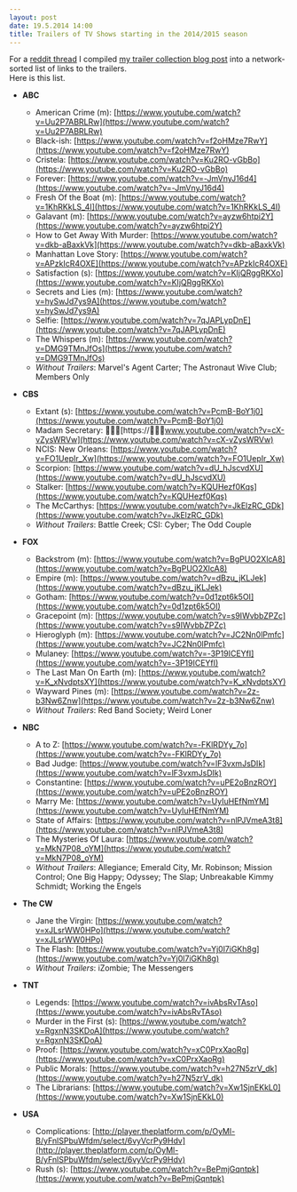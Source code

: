 ```yaml
---
layout: post
date: 19.5.2014 14:00
title: Trailers of TV Shows starting in the 2014/2015 season
---
```

<style>
	button.embed {
		margin-left: 8px;
		opacity: 0.4;
	}
	button.embed:hover {
		opacity: 0.6;
	}
	button i {
		margin-right: 4px;
	}
</style>
For a [reddit thread](http://www.reddit.com/r/television/comments/25vja3/trailers_for_all_tv_shows_announced_during_last/) I compiled [my trailer collection blog post](http://www.andisblog.de/2014/05/18/trailer-fast-aller-tv-shows-kommender-saison-herbst-2014/) into a network-sorted list of links to the trailers.  
Here is this list.

* **ABC**
    * American Crime (m): [https://www.youtube.com/watch?v=Uu2P7ABRLRw](https://www.youtube.com/watch?v=Uu2P7ABRLRw)
    * Black-ish: [https://www.youtube.com/watch?v=f2oHMze7RwY](https://www.youtube.com/watch?v=f2oHMze7RwY)
    * Cristela: [https://www.youtube.com/watch?v=Ku2RO-vGbBo](https://www.youtube.com/watch?v=Ku2RO-vGbBo)
    * Forever: [https://www.youtube.com/watch?v=-JmVnyJ16d4](https://www.youtube.com/watch?v=-JmVnyJ16d4)
    * Fresh Of the Boat (m): [https://www.youtube.com/watch?v=1KhRKkLS_4I](https://www.youtube.com/watch?v=1KhRKkLS_4I)
    * Galavant (m): [https://www.youtube.com/watch?v=ayzw6htpi2Y](https://www.youtube.com/watch?v=ayzw6htpi2Y)
    * How to Get Away With Murder: [https://www.youtube.com/watch?v=dkb-aBaxkVk](https://www.youtube.com/watch?v=dkb-aBaxkVk)
    * Manhattan Love Story: [https://www.youtube.com/watch?v=APzkIcR4OXE](https://www.youtube.com/watch?v=APzkIcR4OXE)
    * Satisfaction (s): [https://www.youtube.com/watch?v=KIjQRggRKXo](https://www.youtube.com/watch?v=KIjQRggRKXo)
    * Secrets and Lies (m): [https://www.youtube.com/watch?v=hySwJd7ys9A](https://www.youtube.com/watch?v=hySwJd7ys9A)
    * Selfie: [https://www.youtube.com/watch?v=7qJAPLypDnE](https://www.youtube.com/watch?v=7qJAPLypDnE)
    * The Whispers (m): [https://www.youtube.com/watch?v=DMG9TMnJfOs](https://www.youtube.com/watch?v=DMG9TMnJfOs)
    * *Without Trailers*: Marvel's Agent Carter; The Astronaut Wive Club; Members Only

* **CBS**
    * Extant (s): [https://www.youtube.com/watch?v=PcmB-BoY1j0](https://www.youtube.com/watch?v=PcmB-BoY1j0)
    * Madam Secretary: [https://www.youtube.com/watch?v=cX-vZysWRVw](https://www.youtube.com/watch?v=cX-vZysWRVw)
    * NCIS: New Orleans: [https://www.youtube.com/watch?v=FO1UepIr_Xw](https://www.youtube.com/watch?v=FO1UepIr_Xw)
    * Scorpion: [https://www.youtube.com/watch?v=dU_hJscvdXU](https://www.youtube.com/watch?v=dU_hJscvdXU)
    * Stalker: [https://www.youtube.com/watch?v=KQUHezf0Kqs](https://www.youtube.com/watch?v=KQUHezf0Kqs)
    * The McCarthys: [https://www.youtube.com/watch?v=JkElzRC_GDk](https://www.youtube.com/watch?v=JkElzRC_GDk)
    * *Without Trailers*: Battle Creek; CSI: Cyber; The Odd Couple

* **FOX**
    * Backstrom (m): [https://www.youtube.com/watch?v=BgPUO2XlcA8](https://www.youtube.com/watch?v=BgPUO2XlcA8)
    * Empire (m): [https://www.youtube.com/watch?v=dBzu_jKLJek](https://www.youtube.com/watch?v=dBzu_jKLJek)
    * Gotham: [https://www.youtube.com/watch?v=0d1zpt6k5OI](https://www.youtube.com/watch?v=0d1zpt6k5OI)
    * Gracepoint (m): [https://www.youtube.com/watch?v=s9IWvbbZPZc](https://www.youtube.com/watch?v=s9IWvbbZPZc)	
    * Hieroglyph (m): [https://www.youtube.com/watch?v=JC2Nn0lPmfc](https://www.youtube.com/watch?v=JC2Nn0lPmfc)
    * Mulaney: [https://www.youtube.com/watch?v=-3P19ICEYfI](https://www.youtube.com/watch?v=-3P19ICEYfI)
    * The Last Man On Earth (m): [https://www.youtube.com/watch?v=K_xNvdptsXY](https://www.youtube.com/watch?v=K_xNvdptsXY)
    * Wayward Pines (m): [https://www.youtube.com/watch?v=2z-b3Nw6Znw](https://www.youtube.com/watch?v=2z-b3Nw6Znw)
    * *Without Trailers*: Red Band Society; Weird Loner

* **NBC**
    * A to Z: [https://www.youtube.com/watch?v=-FKlRDYy_7o](https://www.youtube.com/watch?v=-FKlRDYy_7o)
    * Bad Judge: [https://www.youtube.com/watch?v=lF3vxmJsDIk](https://www.youtube.com/watch?v=lF3vxmJsDIk)
    * Constantine: [https://www.youtube.com/watch?v=uPE2oBnzROY](https://www.youtube.com/watch?v=uPE2oBnzROY)
    * Marry Me: [https://www.youtube.com/watch?v=UyIuHEfNmYM](https://www.youtube.com/watch?v=UyIuHEfNmYM)
    * State of Affairs: [https://www.youtube.com/watch?v=nlPJVmeA3t8](https://www.youtube.com/watch?v=nlPJVmeA3t8)
    * The Mysteries Of Laura: [https://www.youtube.com/watch?v=MkN7P08_oYM](https://www.youtube.com/watch?v=MkN7P08_oYM)
    * *Without Trailers*: Allegiance; Emerald City, Mr. Robinson; Mission Control; One Big Happy; Odyssey; The Slap; Unbreakable Kimmy Schmidt; Working the Engels

* **The CW**
    * Jane the Virgin: [https://www.youtube.com/watch?v=xJLsrWW0HPo](https://www.youtube.com/watch?v=xJLsrWW0HPo)
    * The Flash: [https://www.youtube.com/watch?v=Yj0l7iGKh8g](https://www.youtube.com/watch?v=Yj0l7iGKh8g)
    * *Without Trailers*: iZombie; The Messengers

* **TNT**
    * Legends: [https://www.youtube.com/watch?v=ivAbsRvTAso](https://www.youtube.com/watch?v=ivAbsRvTAso)
    * Murder in the First (s): [https://www.youtube.com/watch?v=RgxnN3SKDoA](https://www.youtube.com/watch?v=RgxnN3SKDoA)
    * Proof: [https://www.youtube.com/watch?v=xC0PrxXaoRg](https://www.youtube.com/watch?v=xC0PrxXaoRg)
    * Public Morals: [https://www.youtube.com/watch?v=h27N5zrV_dk](https://www.youtube.com/watch?v=h27N5zrV_dk)
    * The Librarians: [https://www.youtube.com/watch?v=Xw1SjnEKkL0](https://www.youtube.com/watch?v=Xw1SjnEKkL0)

* **USA**
    * Complications: [http://player.theplatform.com/p/OyMl-B/yFnlSPbuWfdm/select/6vyVcrPy9Hdv](http://player.theplatform.com/p/OyMl-B/yFnlSPbuWfdm/select/6vyVcrPy9Hdv)
    * Rush (s): [https://www.youtube.com/watch?v=BePmjGqntpk](https://www.youtube.com/watch?v=BePmjGqntpk)
    
<script src="//ajax.googleapis.com/ajax/libs/jquery/1.11.1/jquery.min.js"></script>
<script>
function getId(url) {
	return url.split('watch?v=')[1];
}
function generateEmbedCode(id) {
	return '<iframe id="if' + id + '" width="560" height="315" src="//www.youtube.com/embed/' 
    + id + '" frameborder="0" allowfullscreen></iframe>';
}
function generateButton(id) {
	return '<button class="embed notActive" id="' + id + '"><i class="fa fa-caret-square-o-down"></i>Video Embed</button>';
}
jQuery(document).ready(function($) {
	$("ul li ul li").each(function() {
		var elementContent = $(this).text();
		if (elementContent.indexOf('youtube') > -1) {
			$(this).append( generateButton( getId(elementContent) ) )
		}
	});
	$("button.embed").on("click", function() {
		if ( $(this).is(".notActive") ) {
			$(this).after( generateEmbedCode( $(this).attr("id") ) );
		}
		else {
			$("iframe#if" + $(this).attr("id") ).remove();
		}
		$(this).toggleClass("notActive active");
		$(this).find("i").toggleClass("fa-caret-square-o-down fa-caret-square-o-up");
	})
});
</script>
